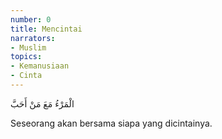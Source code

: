 ```yaml
---
number: 0
title: Mencintai
narrators:
- Muslim
topics:
- Kemanusiaan
- Cinta
---
```


<p lang="ar">
الْمَرْءُ مَعَ مَنْ أَحَبَّ
</p>

Seseorang akan bersama siapa yang dicintainya.
